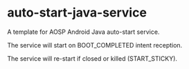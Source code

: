 # auto-start-java-service

A template for AOSP Android Java auto-start service.

The service will start on BOOT_COMPLETED intent reception.

The service will re-start if closed or killed (START_STICKY).
